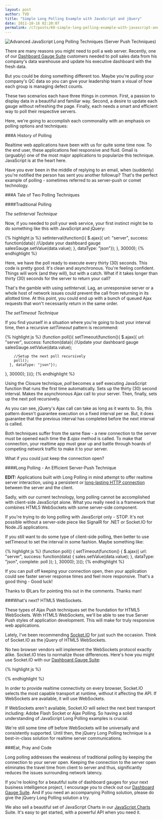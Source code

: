 ```yaml
---
layout: post
author: TVD
title: "Simple Long Polling Example with JavaScript and jQuery"
date: 2011-10-16 02:20:07
permalink: /c7/posts/60-simple-long-polling-example-with-javascript-and-jquery
---
```


<img alt="Advanced JavaScript Long Polling Techniques (Server Push Techniques)" src="http://techoctave.com/c7/static/push.jpg"/>

There are many reasons you might need to poll a web server. Recently, one of our [Dashboard Gauge Suite][1] customers needed to poll sales data from his company's data warehouse and update his executive dashboard with the fresh data.

But you could be doing something different too. Maybe you're pulling your company's QC data so you can give your leadership team a visual of how each group is managing defect counts.

These two scenarios each have three things in common. First, a passion to display data in a beautiful and familiar way. Second, a desire to update each gauge without refreshing the page. Finally, each needs a smart and efficient way to poll their respective servers.

Here, we're going to accomplish each commonality with an emphasis on polling options and techniques:

###A History of Polling

Realtime web applications have been with us for quite some time now. To the end user, these applications feel responsive and fluid. Gmail is (arguably) one of the most major applications to popularize this technique. JavaScript is at the heart here.

Have you ever been in the middle of replying to an email, when (suddenly) you're notified the person has sent you another followup? That's the perfect example of polling - sometimes referred to as server-push or comet technology.


###A Tale of Two Polling Techniques 

####Traditional Polling

*The setInterval Technique*

Now, if you needed to poll your web service, your first instinct might be to do something like this with JavaScript and jQuery:

{% highlight js %}
setInterval(function(){
    $.ajax({ url: "server", success: function(data){
        //Update your dashboard gauge
        salesGauge.setValue(data.value);
    }, dataType: "json"});
}, 30000);
{% endhighlight %}

Here, we have the poll ready to execute every thirty (30) seconds. This code is pretty good. It's clean and asynchronous. You're feeling confident. Things will work (and they will), but with a catch. What if it takes longer than thirty (30) seconds for the server to return your call?

That's the gamble with using *setInterval*. Lag, an unresponsive server or a whole host of network issues could prevent the call from returning in its allotted time. At this point, you could end up with a bunch of queued Ajax requests that won't necessarily return in the same order.

*The setTimeout Technique*

If you find yourself in a situation where you're going to bust your interval time, then a recursive *setTimeout* pattern is recommend:

{% highlight js %}
(function poll(){
   setTimeout(function(){
      $.ajax({ url: "server", success: function(data){
        //Update your dashboard gauge
        salesGauge.setValue(data.value);

        //Setup the next poll recursively
        poll();
      }, dataType: "json"});
  }, 30000);
})();
{% endhighlight %}

Using the Closure technique, *poll* becomes a self executing JavaScript function that runs the first time automatically. Sets up the thirty (30) second interval. Makes the asynchronous Ajax call to your server. Then, finally, sets up the next poll recursively.

As you can see, jQuery's Ajax call can take as long as it wants to. So, this pattern doesn't guarantee execution on a fixed interval per se. But, it does guarantee that the previous interval has completed before the next interval is called.

Both techniques suffer from the same flaw - a new connection to the server must be opened each time the *$.ajax* method is called. To make that connection, your realtime app must gear up and battle through hoards of competing network traffic to make it to your server.

What if you could just keep the connection open?

####Long Polling - An Efficient Server-Push Technique

**EDIT:** Applications built with Long Polling in mind attempt to offer realtime server interaction, using a persistent or [long-lasting HTTP connection][2] between the server and the client.

Sadly, with our current technology, long polling cannot be accomplished with client-side JavaScript alone. What you really need is a framework that combines HTML5 WebSockets with some server-side component.

If you're trying to do long polling with JavaScript only - STOP. It's not possible without a server-side piece like SignalR for .NET or Socket.IO for Node.JS applications.

If you still want to do some type of client-side polling, then better to use setTimeout to set the interval in some fashion. Maybe something like:

{% highlight js %}
(function poll() {
   setTimeout(function() {
       $.ajax({ url: "server", success: function(data) {
            sales.setValue(data.value);
       }, dataType: "json", complete: poll });
    }, 30000);
})();
{% endhighlight %}

If you can pull off keeping your connection open, then your application could see faster server response times and feel more responsive. That's a good thing - Good luck!

Thanks to @Lars for pointing this out in the comments. Thanks man!


###What's next? HTML5 WebSockets.

These types of Ajax Push techniques set the foundation for HTML5 WebSockets. With HTML5 WebSockets, we'll be able to see true Server Push styles of application development. This will make for truly responsive web applications.

Lately, I've been recommending [Socket.IO][3] for just such the occasion. Think of Socket.IO as the jQuery of HTML5 WebSockets.

No two browser vendors will implement the WebSockets protocol exactly alike. Socket.IO tries to normalize those differences. Here's how you might use Socket.IO with our [Dashboard Gauge Suite][4]:

{% highlight js %}
<script src="/socket.io/socket.io.js"></script>
<script>
  var socket = io.connect("http://localhost");
  socket.on('sales', function (data) {
    //Update your dashboard gauge
    salesGauge.setValue(data.value);

    socket.emit('profit', { my: 'data' });
  });
</script>
{% endhighlight %}

In order to provide realtime connectivity on every browser, Socket.IO selects the most capable transport at runtime, without it affecting the API. If WebSockets are available, it will use WebSockets.

If WebSockets aren't available, Socket.IO will select the next best transport including: Adobe Flash Socket or Ajax Polling. So having a solid understanding of JavaScript Long Polling examples is crucial.

We're still some time off before WebSockets will be universally and consistently supported. Until then, the jQuery Long Polling technique is a best-in-class solution for realtime server communications.

###Eat, Pray and Code

Long polling addresses the weakness of traditional polling by keeping the connection to your server open. Keeping the connection to the server open eliminates the travel time from client to server and thus, significantly reduces the issues surrounding network latency.

If you're looking for a beautiful suite of dashboard gauges for your next business intelligence project, I encourage you to check out our [Dashboard Gauge Suite][5]. And if you need an accompanying Polling solution, please do give the jQuery Long Polling solution a try.

We also sell a beautiful set of JavaScript Charts in our [JavaScript Charts][6] Suite. It's easy to get started, with a powerful API when you need it.


  [1]: http://techoctave.com/gauges
  [2]: http://en.wikipedia.org/wiki/Comet_%28programming%29
  [3]: http://socket.io/
  [4]: http://techoctave.com/gauges
  [5]: http://techoctave.com/gauges
  [6]: http://techoctave.com/charts

